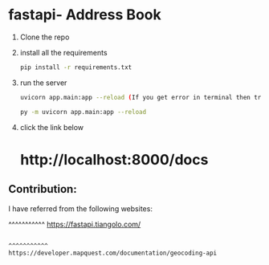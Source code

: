 # fastapi- Address Book

1. Clone the repo

2. install all the requirements

   ```bash
   pip install -r requirements.txt
   ```

3. run the server

   ```bash
   uvicorn app.main:app --reload (If you get error in terminal then try another command below)
   ```
   ```bash
   py -m uvicorn app.main:app --reload
   ```

4. click the link below
   # http://localhost:8000/docs



Contribution:
-------------
I have referred from the following websites:

^^^^^^^^^^^
https://fastapi.tiangolo.com/
~~~~~~~~~~~

^^^^^^^^^^^
https://developer.mapquest.com/documentation/geocoding-api
~~~~~~~~~~~


